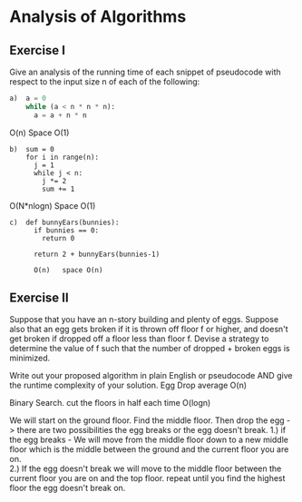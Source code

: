 # Analysis of Algorithms

## Exercise I

Give an analysis of the running time of each snippet of
pseudocode with respect to the input size n of each of the following:

```python
a)  a = 0
    while (a < n * n * n):
      a = a + n * n
```

O(n)         Space O(1)


```
b)  sum = 0
    for i in range(n):
      j = 1
      while j < n:
        j *= 2
        sum += 1
```
O(N*nlogn)         Space O(1)


```
c)  def bunnyEars(bunnies):
      if bunnies == 0:
        return 0

      return 2 + bunnyEars(bunnies-1)

      O(n)   space O(n)
```

## Exercise II

Suppose that you have an n-story building and plenty of eggs. Suppose also that an egg gets broken if it is thrown off floor f or higher, and doesn't get broken if dropped off a floor less than floor f. Devise a strategy to determine the value of f such that the number of dropped + broken eggs is minimized.

Write out your proposed algorithm in plain English or pseudocode AND give the runtime complexity of your solution.
Egg Drop average  O(n)


Binary Search.    cut the floors in half each time   O(logn)   

We will start on the ground floor.   Find the middle floor.
Then drop the egg  - >  there are two possibilities the egg breaks or the egg doesn't break.
1.) if the egg breaks -   We will move from the middle floor down to a new middle floor which is the middle between the ground and the current floor you are on.  
2.) If the egg doesn't break we will move to the middle floor between the current floor you are on and the top floor.
repeat until you find the highest floor the egg doesn't break on.

